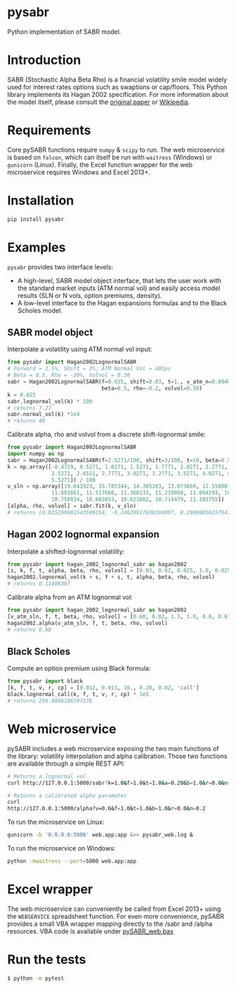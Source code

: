 # pysabr
Python implementation of SABR model.

# Introduction
SABR (Stochastic Alpha Beta Rho) is a financial volatility smile model widely used for interest rates options such as swaptions or cap/floors. This Python library implements its Hagan 2002 specification. For more information about the model itself, please consult the [original paper](./papers/Hagan%20-%20Managing%20Smile%20Risk%20-%202002.pdf) or [Wikipedia](https://en.wikipedia.org/wiki/SABR_volatility_model).

# Requirements
Core pySABR functions require `numpy` & `scipy` to run. The web microservice is based on `falcon`, which can itself be run with `waitress` (Windows) or `gunicorn` (Linux). Finally, the Excel function wrapper for the web microservice requires Windows and Excel 2013+.

# Installation
```bash
pip install pysabr

```

# Examples

`pysabr` provides two interface levels:
* A high-level, SABR model object interface, that lets the user work with the standard market inputs (ATM normal vol) and easily access model results (SLN or N vols, option premiums, density).
* A low-level interface to the Hagan expansions formulas and to the Black Scholes model.

## SABR model object

Interpolate a volatility using ATM normal vol input:
```Python
from pysabr import Hagan2002LognormalSABR
# Forward = 2.5%, Shift = 3%, ATM Normal Vol = 40bps
# Beta = 0.5, Rho = -20%, Volvol = 0.30
sabr = Hagan2002LognormalSABR(f=0.025, shift=0.03, t=1., v_atm_n=0.0040,
                              beta=0.5, rho=-0.2, volvol=0.30)
k = 0.025
sabr.lognormal_vol(k) * 100
# returns 7.27
sabr.normal_vol(k) *1e4
# returns 40
```

Calibrate alpha, rho and volvol from a discrete shift-lognormal smile:
```Python
from pysabr import Hagan2002LognormalSABR
import numpy as np
sabr = Hagan2002LognormalSABR(f=2.5271/100, shift=3/100, t=10, beta=0.5)
k = np.array([-0.4729, 0.5271, 1.0271, 1.5271, 1.7771, 2.0271, 2.2771, 2.4021,
              2.5271, 2.6521, 2.7771, 3.0271, 3.2771, 3.5271, 4.0271, 4.5271,
              5.5271]) / 100
v_sln = np.array([19.641923, 15.785344, 14.305103, 13.073869, 12.550007, 12.088721,
              11.691661, 11.517660, 11.360133, 11.219058, 11.094293, 10.892464,
              10.750834, 10.663653, 10.623862, 10.714479, 11.103755])
[alpha, rho, volvol] = sabr.fit(k, v_sln)
# returns [0.025299981543599154, -0.24629917636394097, 0.2908005625794777]
```

## Hagan 2002 lognormal expansion

Interpolate a shifted-lognormal volatility:
```Python
from pysabr import hagan_2002_lognormal_sabr as hagan2002
[s, k, f, t, alpha, beta, rho, volvol] = [0.03, 0.02, 0.025, 1.0, 0.025, 0.50, -0.24, 0.29]
hagan2002.lognormal_vol(k + s, f + s, t, alpha, beta, rho, volvol)
# returns 0.11408307
```

Calibrate alpha from an ATM lognormal vol:
```Python
from pysabr import hagan_2002_lognormal_sabr as hagan2002
[v_atm_sln, f, t, beta, rho, volvol] = [0.60, 0.02, 1.5, 1.0, 0.0, 0.0]
hagan2002.alpha(v_atm_sln, f, t, beta, rho, volvol)
# returns 0.60
```

## Black Scholes

Compute an option premium using Black formula:
```Python
from pysabr import black
[k, f, t, v, r, cp] = [0.012, 0.013, 10., 0.20, 0.02, 'call']
black.lognormal_call(k, f, t, v, r, cp) * 1e5
# returns 296.8806106707276
```

# Web microservice

pySABR includes a web microservice exposing the two main functions of the library: volatility interpolation and alpha calibration. Those two
functions are available through a simple REST API:

```bash
# Returns a lognormal vol
curl http://127.0.0.1:5000/sabr?k=1.0&f=1.0&t=1.0&a=0.20&b=1.0&r=0.0&n=0.2

# Returns a calibrated alpha parameter
curl
http://127.0.0.1:5000/alpha?v=0.6&f=1.0&t=1.0&b=1.0&r=0.0&n=0.2
```

To run the microservice on Linux:
```bash
gunicorn -b '0.0.0.0:5000' web.app:app &>> pysabr_web.log &
```

To run the microservice on Windows:
```bash
python -mwaitress --port=5000 web.app:app
```

# Excel wrapper

The web microservice can conveniently be called from Excel 2013+ using the ```WEBSERVICE``` spreadsheet function. For even more convenience, pySABR provides a small VBA wrapper mapping directly to the /sabr and /alpha resources. VBA code is available under [pySABR_web.bas](./web/pySABR_web.bas)


# Run the tests
```bash
$ python -m pytest
```

